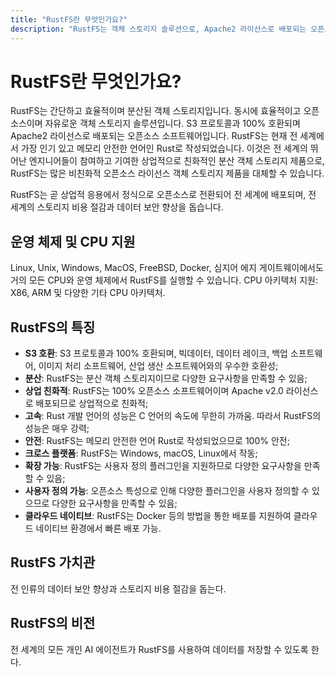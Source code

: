 ```yaml
---
title: "RustFS란 무엇인가요?"
description: "RustFS는 객체 스토리지 솔루션으로, Apache2 라이선스로 배포되는 오픈소스 분산 객체 스토리지입니다."
---
```


# RustFS란 무엇인가요?

RustFS는 간단하고 효율적이며 분산된 객체 스토리지입니다.
동시에 효율적이고 오픈소스이며 자유로운 객체 스토리지 솔루션입니다. S3 프로토콜과 100% 호환되며 Apache2 라이선스로 배포되는 오픈소스 소프트웨어입니다. RustFS는 현재 전 세계에서 가장 인기 있고 메모리 안전한 언어인 Rust로 작성되었습니다.
이것은 전 세계의 뛰어난 엔지니어들이 참여하고 기여한 상업적으로 친화적인 분산 객체 스토리지 제품으로, RustFS는 많은 비친화적 오픈소스 라이선스 객체 스토리지 제품을 대체할 수 있습니다.

RustFS는 곧 상업적 응용에서 정식으로 오픈소스로 전환되어 전 세계에 배포되며, 전 세계의 스토리지 비용 절감과 데이터 보안 향상을 돕습니다.

## 운영 체제 및 CPU 지원

Linux, Unix, Windows, MacOS, FreeBSD, Docker, 심지어 에지 게이트웨이에서도 거의 모든 CPU와 운영 체제에서 RustFS를 실행할 수 있습니다.
CPU 아키텍처 지원: X86, ARM 및 다양한 기타 CPU 아키텍처.

## RustFS의 특징

- **S3 호환**: S3 프로토콜과 100% 호환되며, 빅데이터, 데이터 레이크, 백업 소프트웨어, 이미지 처리 소프트웨어, 산업 생산 소프트웨어와의 우수한 호환성;
- **분산**: RustFS는 분산 객체 스토리지이므로 다양한 요구사항을 만족할 수 있음;
- **상업 친화적**: RustFS는 100% 오픈소스 소프트웨어이며 Apache v2.0 라이선스로 배포되므로 상업적으로 친화적;
- **고속**: Rust 개발 언어의 성능은 C 언어의 속도에 무한히 가까움. 따라서 RustFS의 성능은 매우 강력;
- **안전**: RustFS는 메모리 안전한 언어 Rust로 작성되었으므로 100% 안전;
- **크로스 플랫폼**: RustFS는 Windows, macOS, Linux에서 작동;
- **확장 가능**: RustFS는 사용자 정의 플러그인을 지원하므로 다양한 요구사항을 만족할 수 있음;
- **사용자 정의 가능**: 오픈소스 특성으로 인해 다양한 플러그인을 사용자 정의할 수 있으므로 다양한 요구사항을 만족할 수 있음;
- **클라우드 네이티브**: RustFS는 Docker 등의 방법을 통한 배포를 지원하여 클라우드 네이티브 환경에서 빠른 배포 가능.

## RustFS 가치관

전 인류의 데이터 보안 향상과 스토리지 비용 절감을 돕는다.

## RustFS의 비전

전 세계의 모든 개인 AI 에이전트가 RustFS를 사용하여 데이터를 저장할 수 있도록 한다.

